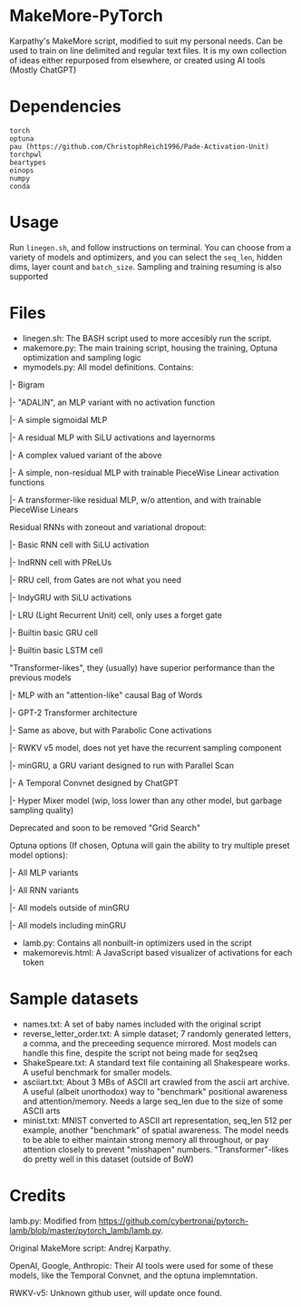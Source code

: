 # MakeMore-PyTorch
Karpathy's MakeMore script, modified to suit my personal needs. Can be used to train on line delimited and regular text files. It is my own collection of ideas either repurposed from elsewhere, or created using AI tools (Mostly ChatGPT)

# Dependencies
```
torch
optuna
pau (https://github.com/ChristophReich1996/Pade-Activation-Unit)
torchpwl
beartypes
einops
numpy
conda
```

# Usage
Run ```linegen.sh```, and follow instructions on terminal. You can choose from a variety of models and optimizers, and you can select the ```seq_len```, hidden dims, layer count and ```batch_size```.
Sampling and training resuming is also supported

# Files
- linegen.sh: The BASH script used to more accesibly run the script.
- makemore.py: The main training script, housing the training, Optuna optimization and sampling logic
- mymodels.py: All model definitions. Contains:

|- Bigram

|- "ADALIN", an MLP variant with no activation function

|- A simple sigmoidal MLP

|- A residual MLP with SiLU activations and layernorms

|- A complex valued variant of the above

|- A simple, non-residual MLP with trainable PieceWise Linear activation functions

|- A transformer-like residual MLP, w/o attention, and with trainable PieceWise Linears

Residual RNNs with zoneout and variational dropout:

|- Basic RNN cell with SiLU activation

|- IndRNN cell with PReLUs

|- RRU cell, from Gates are not what you need

|- IndyGRU with SiLU activations

|- LRU (Light Recurrent Unit) cell, only uses a forget gate

|- Builtin basic GRU cell

|- Builtin basic LSTM cell

"Transformer-likes", they (usually) have superior performance than the previous models

|- MLP with an "attention-like" causal Bag of Words

|- GPT-2 Transformer architecture

|- Same as above, but with Parabolic Cone activations

|- RWKV v5 model, does not yet have the recurrent sampling component

|- minGRU, a GRU variant designed to run with Parallel Scan

|- A Temporal Convnet designed by ChatGPT

|- Hyper Mixer model (wip, loss lower than any other model, but garbage sampling quality)

Deprecated and soon to be removed "Grid Search"

Optuna options (If chosen, Optuna will gain the ability to try multiple preset model options):

|- All MLP variants

|- All RNN variants

|- All models outside of minGRU

|- All models including minGRU

- lamb.py: Contains all nonbuilt-in optimizers used in the script
- makemorevis.html: A JavaScript based visualizer of activations for each token

# Sample datasets
- names.txt: A set of baby names included with the original script
- reverse_letter_order.txt: A simple dataset; 7 randomly generated letters, a comma, and the preceeding sequence mirrored. Most models can handle this fine, despite the script not being made for seq2seq
- ShakeSpeare.txt: A standard text file containing all Shakespeare works. A useful benchmark for smaller models.
- asciiart.txt: About 3 MBs of ASCII art crawled from the ascii art archive. A useful (albeit unorthodox) way to "benchmark" positional awareness and attention/memory. Needs a large seq_len due to the size of some ASCII arts
- minist.txt: MNIST converted to ASCII art representation, seq_len 512 per example, another "benchmark" of spatial awareness. The model needs to be able to either maintain strong memory all throughout, or pay attention closely to prevent "misshapen" numbers. "Transformer"-likes do pretty well in this dataset (outside of BoW)

# Credits
lamb.py: Modified from https://github.com/cybertronai/pytorch-lamb/blob/master/pytorch_lamb/lamb.py.

Original MakeMore script: Andrej Karpathy.

OpenAI, Google, Anthropic: Their AI tools were used for some of these models, like the Temporal Convnet, and the optuna implemntation.

RWKV-v5: Unknown github user, will update once found.
